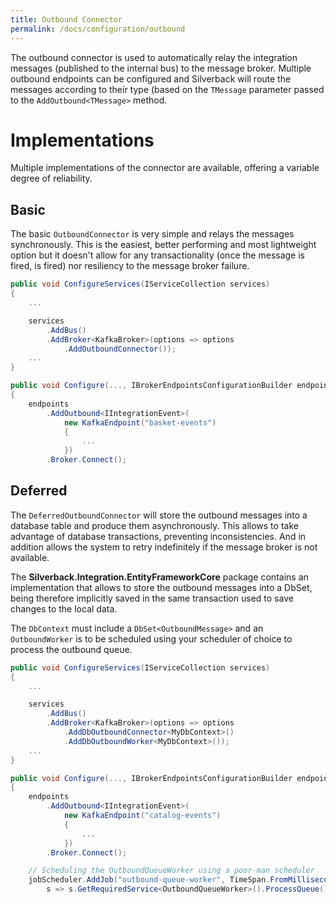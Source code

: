 ```yaml
---
title: Outbound Connector
permalink: /docs/configuration/outbound
---
```


The outbound connector is used to automatically relay the integration messages (published to the internal bus) to the message broker. Multiple outbound endpoints can be configured and Silverback will route the messages according to their type (based on the `TMessage` parameter passed to the `AddOutbound<TMessage>` method.

# Implementations

Multiple implementations of the connector are available, offering a variable degree of reliability.

## Basic

The basic `OutboundConnector` is very simple and relays the messages synchronously. This is the easiest, better performing and most lightweight option but it doesn't allow for any transactionality (once the message is fired, is fired) nor resiliency to the message broker failure.

```c#
public void ConfigureServices(IServiceCollection services)
{
    ...

    services
        .AddBus()
        .AddBroker<KafkaBroker>(options => options
            .AddOutboundConnector());
    ...
}

public void Configure(..., IBrokerEndpointsConfigurationBuilder endpoints)
{
    endpoints
        .AddOutbound<IIntegrationEvent>(
            new KafkaEndpoint("basket-events")
            {
                ...
            })
        .Broker.Connect();
```

## Deferred

The `DeferredOutboundConnector` will store the outbound messages into a database table and produce them asynchronously. This allows to take advantage of database transactions, preventing inconsistencies. And in addition allows the system to retry indefinitely if the message broker is not available.

The **Silverback.Integration.EntityFrameworkCore** package contains an implementation that allows to store the outbound messages into a DbSet, being therefore implicitly saved in the same transaction used to save changes to the local data.

The `DbContext` must include a `DbSet<OutboundMessage>` and an `OutboundWorker` is to be scheduled using your scheduler of choice to process the outbound queue.

```c#
public void ConfigureServices(IServiceCollection services)
{
    ...

    services
        .AddBus()
        .AddBroker<KafkaBroker>(options => options
            .AddDbOutboundConnector<MyDbContext>()
            .AddDbOutboundWorker<MyDbContext>());
    ...
}

public void Configure(..., IBrokerEndpointsConfigurationBuilder endpoints, JobScheduler jobScheduler)
{
    endpoints
        .AddOutbound<IIntegrationEvent>(
            new KafkaEndpoint("catalog-events")
            {
                ...
            })
        .Broker.Connect();

    // Scheduling the OutboundQueueWorker using a poor-man scheduler
    jobScheduler.AddJob("outbound-queue-worker", TimeSpan.FromMilliseconds(100),
        s => s.GetRequiredService<OutboundQueueWorker>().ProcessQueue());
```